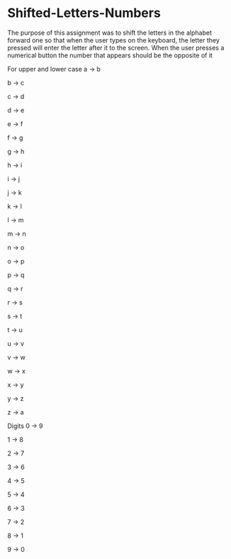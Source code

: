 # Shifted-Letters-Numbers

The purpose of this assignment was to shift the letters in the alphabet forward one so that when the user types on the keyboard, 
the letter they pressed will enter the letter after it to the screen. When the user presses a numerical button the number 
that appears should be the opposite of it

For upper and lower case
a -> b

b -> c

c -> d

d -> e

e -> f

f -> g

g -> h

h -> i

i -> j

j -> k

k -> l 

l -> m

m -> n

n -> o

o -> p

p -> q

q -> r

r -> s

s -> t

t -> u

u -> v

v -> w

w -> x

x -> y

y -> z

z -> a

Digits
0 -> 9

1 -> 8

2 -> 7

3 -> 6

4 -> 5

5 -> 4

6 -> 3

7 -> 2

8 -> 1

9 -> 0
